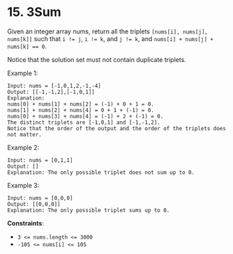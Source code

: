 # 15. 3Sum

Given an integer array nums, return all the triplets `[nums[i], nums[j], nums[k]]` such that `i != j`, `i != k`, and `j != k`, and `nums[i] + nums[j] + nums[k] == 0`.

Notice that the solution set must not contain duplicate triplets.

Example 1:

```
Input: nums = [-1,0,1,2,-1,-4]
Output: [[-1,-1,2],[-1,0,1]]
Explanation:
nums[0] + nums[1] + nums[2] = (-1) + 0 + 1 = 0.
nums[1] + nums[2] + nums[4] = 0 + 1 + (-1) = 0.
nums[0] + nums[3] + nums[4] = (-1) + 2 + (-1) = 0.
The distinct triplets are [-1,0,1] and [-1,-1,2].
Notice that the order of the output and the order of the triplets does not matter.
```

Example 2:

```
Input: nums = [0,1,1]
Output: []
Explanation: The only possible triplet does not sum up to 0.
```

Example 3:

```
Input: nums = [0,0,0]
Output: [[0,0,0]]
Explanation: The only possible triplet sums up to 0.
```

**Constraints**:

- `3 <= nums.length <= 3000`
- `-105 <= nums[i] <= 105`
